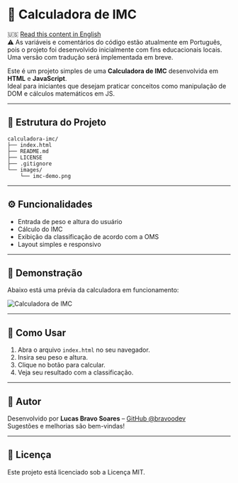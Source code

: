 # 🧮 Calculadora de IMC

🇺🇸 [Read this content in English](./README.md)  
⚠️ As variáveis e comentários do código estão atualmente em Português, pois o projeto foi desenvolvido inicialmente com fins educacionais locais. Uma versão com tradução será implementada em breve.

Este é um projeto simples de uma **Calculadora de IMC** desenvolvida em **HTML** e **JavaScript**.  
Ideal para iniciantes que desejam praticar conceitos como manipulação de DOM e cálculos matemáticos em JS.

---

## 📂 Estrutura do Projeto

```
calculadora-imc/
├── index.html
├── README.md
├── LICENSE
├── .gitignore
└── images/
    └── imc-demo.png
```

---

## ⚙️ Funcionalidades

- Entrada de peso e altura do usuário
- Cálculo do IMC
- Exibição da classificação de acordo com a OMS
- Layout simples e responsivo

---

## 🧪 Demonstração

Abaixo está uma prévia da calculadora em funcionamento:

![Calculadora de IMC](./images/imc-demo.png)

---

## 🚀 Como Usar

1. Abra o arquivo `index.html` no seu navegador.
2. Insira seu peso e altura.
3. Clique no botão para calcular.
4. Veja seu resultado com a classificação.

---

## 📝 Autor

Desenvolvido por **Lucas Bravo Soares** – [GitHub @bravoodev](https://github.com/bravoodev)  
Sugestões e melhorias são bem-vindas!

---

## 📄 Licença

Este projeto está licenciado sob a Licença MIT.
